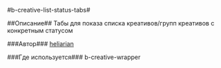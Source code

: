 #b-creative-list-status-tabs#

##Описание##
Табы для показа списка креативов/групп креативов с конкретным статусом

###Автор###
[heliarian ](https://staff.yandex-team.ru/heliarian )

###Где используется###
b-creative-wrapper
